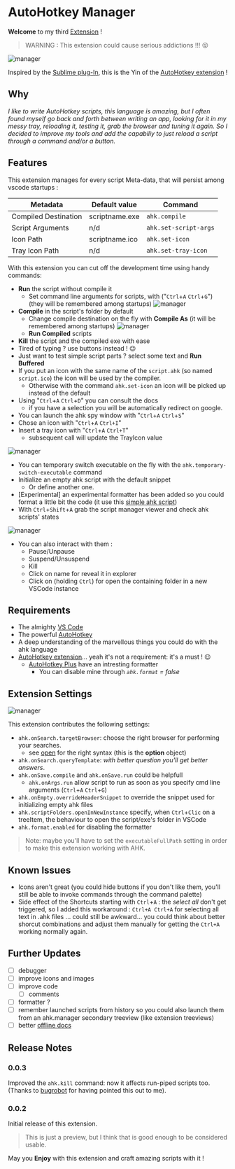 # AutoHotkey Manager

**Welcome** to my third [Extension](https://marketplace.visualstudio.com/items?itemName=Denis-net.vscode-ahk-manager) !

> WARNING : This extension could cause serious addictions !!! 😜

![manager](https://raw.githubusercontent.com/Denis-net/vscode-ahk-manager/master/media/vs-ahk-manager.gif)

Inspired by the [Sublime plug-In](https://github.com/ahkscript/SublimeAutoHotkey),
this is the Yin of the [AutoHotkey extension](https://github.com/stef-levesque/vscode-autohotkey) !

## Why

_I like to write AutoHotkey scripts, this language is amazing, but I often found myself go back and forth between writing an app, looking for it in my messy tray, reloading it, testing it, grab the browser and tuning it again. So I decided to improve my tools and add the capabiliy to just reload a script through a command and/or a button._

## Features

This extension manages for every script Meta-data, that will persist among vscode startups :

| Metadata             | Default value  | Command               |
| -------------------- | -------------- | --------------------- |
| Compiled Destination | scriptname.exe | `ahk.compile`         |
| Script Arguments     | n/d            | `ahk.set-script-args` |
| Icon Path            | scriptname.ico | `ahk.set-icon`        |
| Tray Icon Path       | n/d            | `ahk.set-tray-icon`   |

With this extension you can cut off the development time using handy commands:

* **Run** the script without compile it
  * Set command line arguments for scripts, with ("`Ctrl`+`A` `Ctrl`+`G`") (they will be remembered among startups)
![manager](https://raw.githubusercontent.com/Denis-net/vscode-ahk-manager/master/media/vs-ahk-manager-run-args.gif)
* **Compile** in the script's folder by default
  * Change compile destination on the fly with **Compile As** (it will be remembered among startups)
![manager](https://raw.githubusercontent.com/Denis-net/vscode-ahk-manager/master/media/vs-ahk-manager-compile-as.gif)
  * **Run Compiled** scripts
* **Kill** the script and the compiled exe with ease
* Tired of typing ? use buttons instead ! 😉
* Just want to test simple script parts ? select some text and **Run Buffered**
* If you put an icon with the same name of the `script.ahk` (so named `script.ico`) the icon will be used by the compiler.
  * Otherwise with the command `ahk.set-icon` an icon will be picked up instead of the default
* Using "`Ctrl`+`A` `Ctrl`+`D`" you can consult the docs
  * if you have a selection you will be automatically redirect on google.
* You can launch the ahk spy window with "`Ctrl`+`A` `Ctrl`+`S`"
* Chose an icon with "`Ctrl`+`A` `Ctrl+I`"
* Insert a tray icon with "`Ctrl`+`A` `Ctrl+T`"
  * subsequent call will update the TrayIcon value

![manager](https://raw.githubusercontent.com/Denis-net/vscode-ahk-manager/master/media/vs-ahk-manager-change-Icon.gif)
* You can temporary switch executable on the fly with the `ahk.temporary-switch-executable` command
* Initialize an empty ahk script with the default snippet
  * Or define another one.
* [Experimental] an experimental formatter has been added so you could format a little bit the code (it use this [simple ahk script](https://autohotkey.com/board/topic/55766-script-auto-formatter-very-basic-beginner-script/))
* With `Ctrl`+`Shift`+`A` grab the script manager viewer and check ahk scripts' states

![manager](https://raw.githubusercontent.com/Denis-net/vscode-ahk-manager/master/media/vs-ahk-manager-manager.gif)
  * You can also interact with them :
    * Pause/Unpause
    * Suspend/Unsuspend
    * Kill
    * Click on name for reveal it in explorer
    * Click on (holding `Ctrl`) for open the containing folder in a new VSCode instance

## Requirements

* The almighty [VS Code](https://code.visualstudio.com/)
* The powerful [AutoHotkey](https://www.autohotkey.com/)
* A deep understanding of the marvellous things you could do with the ahk language
* [AutoHotkey extension](https://github.com/stef-levesque/vscode-autohotkey)... yeah it's not a requirement: it's a must ! 😉
  * [AutoHotkey Plus](https://marketplace.visualstudio.com/items?itemName=cweijan.vscode-autohotkey-plus) have an intresting formatter
    * You can disable mine through *`ahk.format` = false*

## Extension Settings

![manager](https://raw.githubusercontent.com/Denis-net/vscode-ahk-manager/master/media/vs-ahk-manager-settings.gif)

This extension contributes the following settings:

* `ahk.onSearch.targetBrowser`: choose the right browser for performing your searches.
  * see [open](https://github.com/sindresorhus/open) for the right syntax (this is the **option** object)
* `ahk.onSearch.queryTemplate`: *with better question you'll get better answers*.
* `ahk.onSave.compile` and `ahk.onSave.run` could be helpfull
  * `ahk.onArgs.run` allow script to run as soon as you specify cmd line arguments (`Ctrl`+`A` `Ctrl`+`G`)
* `ahk.onEmpty.overrideHeaderSnippet` to override the snippet used for initializing empty ahk files
* `ahk.scriptFolders.openInNewInstance` specify, when `Ctrl`+`Clic` on a treeItem, the behaviour to open the script/exe's folder in VSCode
* `ahk.format.enabled` for disabling the formatter

> Note: maybe you'll have to set the `executableFullPath` setting in order to make this extension working with AHK.

## Known Issues

* Icons aren't great (you could hide buttons if you don't like them, you'll still be able to invoke commands through the command palette)
* Side effect of the Shortcuts starting with `Ctrl`+`A` : the _select all_ don't get triggered, so I added this workaround : `Ctrl+A Ctrl+A` for selecting all text in .ahk files ... could still be awkward... you could think about better shorcut combinations and adjust them manually for getting the `Ctrl+A` working normally again.

## Further Updates

* [ ] debugger
* [ ] improve icons and images
* [ ] improve code
  * [ ] comments
* [ ] formatter ?
* [ ] remember launched scripts from history so you could also launch them from an ahk.manager secondary treeview (like extension treeviews)
* [ ] better [offline docs](https://stackoverflow.com/questions/30844427/calling-html-help-from-command-prompt-with-keyword)

## Release Notes

### 0.0.3

Improved the `ahk.kill` command: now it affects run-piped scripts too.
(Thanks to [bugrobot](https://github.com/bugrobot) for having pointed this out to me).

### 0.0.2

Initial release of this extension.

> This is just a preview, but I think that is good enough to be considered usable.

May you **Enjoy** with this extension and craft amazing scripts with it !
